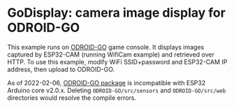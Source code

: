 # GoDisplay: camera image display for ODROID-GO

This example runs on [ODROID-GO](https://wiki.odroid.com/odroid_go/odroid_go) game console.
It displays images captured by ESP32-CAM (running WifiCam example) and retrieved over HTTP.
To use this example, modify WiFi SSID+password and ESP32-CAM IP address, then upload to ODROID-GO.

As of 2022-02-06, [ODROID-GO package](https://github.com/hardkernel/ODROID-GO) is incompatible with ESP32 Arduino core v2.0.x.
Deleting `ODROID-GO/src/sensors` and `ODROID-GO/src/web` directories would resolve the compile errors.
